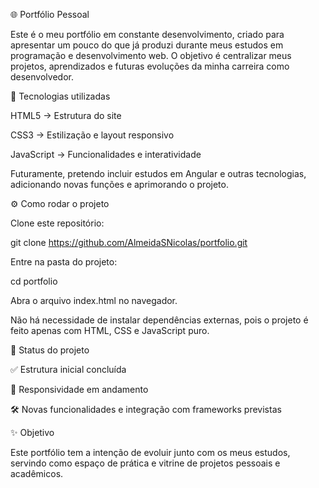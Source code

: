 🌐 Portfólio Pessoal

Este é o meu portfólio em constante desenvolvimento, criado para apresentar um pouco do que já produzi durante meus estudos em programação e desenvolvimento web.
O objetivo é centralizar meus projetos, aprendizados e futuras evoluções da minha carreira como desenvolvedor.

🚀 Tecnologias utilizadas

HTML5 → Estrutura do site

CSS3 → Estilização e layout responsivo

JavaScript → Funcionalidades e interatividade

Futuramente, pretendo incluir estudos em Angular e outras tecnologias, adicionando novas funções e aprimorando o projeto.

⚙️ Como rodar o projeto

Clone este repositório:

git clone https://github.com/AlmeidaSNicolas/portfolio.git


Entre na pasta do projeto:

cd portfolio


Abra o arquivo index.html no navegador.

Não há necessidade de instalar dependências externas, pois o projeto é feito apenas com HTML, CSS e JavaScript puro.

📌 Status do projeto

✅ Estrutura inicial concluída

🚧 Responsividade em andamento

🛠️ Novas funcionalidades e integração com frameworks previstas

✨ Objetivo

Este portfólio tem a intenção de evoluir junto com os meus estudos, servindo como espaço de prática e vitrine de projetos pessoais e acadêmicos.
